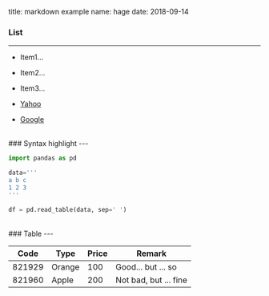 title: markdown example
name: hage
date: 2018-09-14

### List
---

- Item1...
- Item2...
- Item3...

- [Yahoo](http://www.yahoo.co.jp)
- [Google](http://www.google.co.jp)

<br>
### Syntax highlight
---

```python
import pandas as pd

data='''
a b c
1 2 3
'''

df = pd.read_table(data, sep=' ')
```

<br>
### Table
---

|Code  |Type|Price|Remark|
|------|----|-----|------|
|821929|Orange|100|Good... but ... so|
|821960|Apple |200|Not bad, but ... fine|
